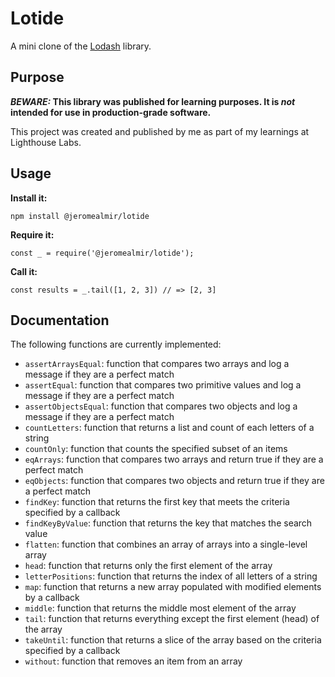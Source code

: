 # Lotide

A mini clone of the [Lodash](https://lodash.com) library.

## Purpose

**_BEWARE:_ This library was published for learning purposes. It is _not_ intended for use in production-grade software.**

This project was created and published by me as part of my learnings at Lighthouse Labs. 

## Usage

**Install it:**

`npm install @jeromealmir/lotide`

**Require it:**

`const _ = require('@jeromealmir/lotide');`

**Call it:**

`const results = _.tail([1, 2, 3]) // => [2, 3]`

## Documentation

The following functions are currently implemented:

* `assertArraysEqual`: function that compares two arrays and log a message if they are a perfect match
* `assertEqual`: function that compares two primitive values and log a message if they are a perfect match
* `assertObjectsEqual`: function that compares two objects and log a message if they are a perfect match
* `countLetters`: function that returns a list and count of each letters of a string
* `countOnly`: function that counts the specified subset of an items
* `eqArrays`: function that compares two arrays and return true if they are a perfect match
* `eqObjects`: function that compares two objects and return true if they are a perfect match
* `findKey`: function that returns the first key that meets the criteria specified by a callback
* `findKeyByValue`: function that returns the key that matches the search value
* `flatten`: function that combines an array of arrays into a single-level array
* `head`: function that returns only the first element of the array
* `letterPositions`: function that returns the index of all letters of a string
* `map`: function that returns a new array populated with modified elements by a callback 
* `middle`: function that returns the middle most element of the array
* `tail`: function that returns everything except the first element (head) of the array
* `takeUntil`: function that returns a slice of the array based on the criteria specified by a callback
* `without`: function that removes an item from an array